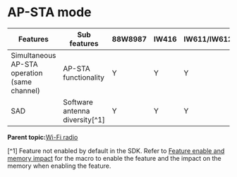 # AP-STA mode

|Features|Sub features|88W8987|IW416|IW611/IW612|RW610/RW612|IW610|AW611|
|--------|------------|-------|-----|-----------|-----------|-----|-----|
|Simultaneous AP-STA operation \(same channel\)|AP-STA functionality|Y|Y|Y|Y|Y|Y|
|SAD|Software antenna diversity[^1]|Y|Y|Y|Y|Y|Y|

**Parent topic:**[Wi-Fi radio](../topics/wi-fi_radio.md)

[^1] Feature not enabled by default in the SDK. Refer to [Feature enable and memory impact](feature_enable_and_memory_impact.md) for the macro to enable the feature and the impact on the memory when enabling the feature.

